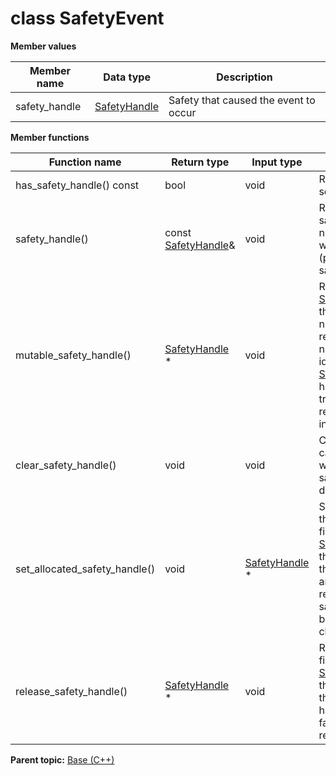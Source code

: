 # class SafetyEvent

 **Member values** 

|Member name|Data type|Description|
|-----------|---------|-----------|
|safety\_handle| [SafetyHandle](../Common/SafetyHandle.md#)|Safety that caused the event to occur|

 **Member functions** 

|Function name|Return type|Input type|Description|
|-------------|-----------|----------|-----------|
|has\_safety\_handle\(\) const|bool|void|Returns true if safety\_handle is set.|
|safety\_handle\(\)|const [SafetyHandle](../Common/SafetyHandle.md#)&|void|Returns the current value of safety\_handle. If safety\_handle is not set, returns a [SafetyHandle](../Common/SafetyHandle.md#) with none of its fields set \(possibly safety\_handle::default\_instance\(\)\).|
|mutable\_safety\_handle\(\)| [SafetyHandle](../Common/SafetyHandle.md#) \*|void|Returns a pointer to the mutable [SafetyHandle](../Common/SafetyHandle.md#) object that stores the field's value. If the field was not set prior to the call, then the returned [SafetyHandle](../Common/SafetyHandle.md#) will have none of its fields set \(i.e. it will be identical to a newly-allocated [SafetyHandle](../Common/SafetyHandle.md#)\). After calling this, has\_safety\_handle\(\) will return true and safety\_handle\(\) will return a reference to the same instance of [SafetyHandle](../Common/SafetyHandle.md#).|
|clear\_safety\_handle\(\)|void|void|Clears the value of the field. After calling this, has\_safety\_handle\(\) will return false and safety\_handle\(\) will return the default value.|
|set\_allocated\_safety\_handle\(\)|void| [SafetyHandle](../Common/SafetyHandle.md#) \*|Sets the [SafetyHandle](../Common/SafetyHandle.md#) object to the field and frees the previous field value if it exists. If the [SafetyHandle](../Common/SafetyHandle.md#) pointer is not NULL, the message takes ownership of the allocated [SafetyHandle](../Common/SafetyHandle.md#) object and has\_ [SafetyHandle](../Common/SafetyHandle.md#)\(\) will return true. Otherwise, if the safety\_handle is NULL, the behavior is the same as calling clear\_safety\_handle\(\).|
|release\_safety\_handle\(\)| [SafetyHandle](../Common/SafetyHandle.md#) \*|void|Releases the ownership of the field and returns the pointer of the [SafetyHandle](../Common/SafetyHandle.md#) object. After calling this, caller takes the ownership of the allocated [SafetyHandle](../Common/SafetyHandle.md#) object, has\_safety\_handle\(\) will return false, and safety\_handle\(\) will return the default value.|

**Parent topic:** [Base \(C++\)](../../summary_pages/Base.md)

